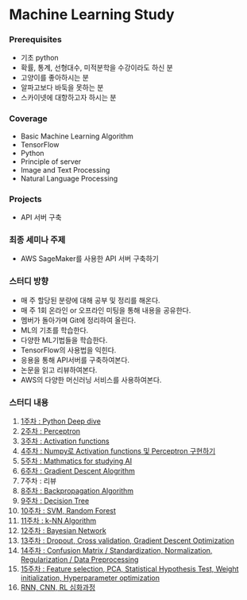 # Machine Learning Study

### Prerequisites
- 기초 python
- 확률, 통계, 선형대수, 미적분학을 수강이라도 하신 분
- 고양이를 좋아하시는 분
- 알파고보다 바둑을 못하는 분
- 스카이넷에 대항하고자 하시는 분

### Coverage
- Basic Machine Learning Algorithm
- TensorFlow
- Python
- Principle of server
- Image and Text Processing
- Natural Language Processing

### Projects
- API 서버 구축

### 최종 세미나 주제
- AWS SageMaker를 사용한 API 서버 구축하기

### 스터디 방향
- 매 주 할당된 분량에 대해 공부 및 정리를 해온다.
- 매 주 1회 온라인 or 오프라인 미팅을 통해 내용을 공유한다.
- 멤버가 돌아가며 Git에 정리하여 올린다.
- ML의 기초를 학습한다.
- 다양한 ML기법들을 학습한다.
- TensorFlow의 사용법을 익힌다.
- 응용을 통해 API서버를 구축하여본다.
- 논문을 읽고 리뷰하여본다.
- AWS의 다양한 머신러닝 서비스를 사용하여본다.

### 스터디 내용
1. [1주차 : Python Deep dive](1주차)
2. [2주차 : Perceptron](2주차)
3. [3주차 : Activation functions](3주차)
4. [4주차 : Numpy로 Activation functions 및 Perceptron 구현하기](4주차)
5. [5주차 : Mathmatics for studying AI](5주차)
6. [6주차 : Gradient Descent Alogrithm](6주차)
7. 7주차 : 리뷰
8. [8주차 : Backpropagation Algorithm](8주차)
9. [9주차 : Decision Tree](9주차)
10. [10주차 : SVM, Random Forest](10주차)
11. [11주차 : k-NN Algorithm](11주차)
12. [12주차 : Bayesian Network](12주차)
13. [13주차 : Dropout, Cross validation, Gradient Descent Optimization](13주차)
14. [14주차 : Confusion Matrix / Standardization, Normalization, Regularization / Data Preprocessing](14주차)
15. [15주차 : Feature selection, PCA, Statistical Hypothesis Test, Weight initialization, Hyperparameter optimization](15주차)
16. [RNN, CNN, RL 심화과정](https://github.com/AUSG/ML_Study)
